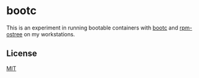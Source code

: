 # bootc

This is an experiment in running bootable containers with [bootc](https://bootc-dev.github.io/bootc/) and [rpm-ostree](https://coreos.github.io/rpm-ostree/) on my workstations.

## License

[MIT](LICENSE)